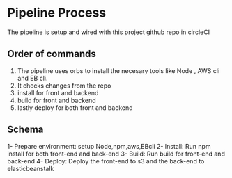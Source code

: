 # Pipeline Process

The pipeline is setup and wired with this project github repo in circleCI

## Order of commands

1. The pipeline uses orbs to install the necesary tools like Node , AWS cli and EB cli.
2. It checks changes from the repo
3. install for front and backend
4. build for front and backend
5. lastly deploy for both front and backend

## Schema

1- Prepare environment: setup Node,npm,aws,EBcli
2- Install: Run npm install for both front-end and back-end
3- Build: Run build for front-end and back-end
4- Deploy: Deploy the front-end to s3 and the back-end to elasticbeanstalk
